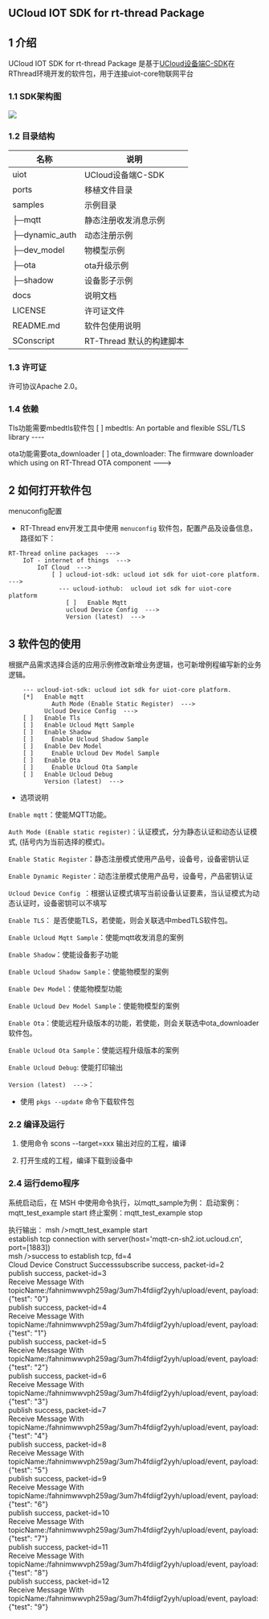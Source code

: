 ##  UCloud IOT SDK for rt-thread Package 
## 1 介绍

UCloud IOT SDK for rt-thread Package 是基于[UCloud设备端C-SDK](https://github.com/ucloud/ucloud-iot-device-sdk-c)在RThread环境开发的软件包，用于连接uiot-core物联网平台

### 1.1 SDK架构图
![](https://uiot.cn-sh2.ufileos.com/sdk%E6%9E%B6%E6%9E%84%E5%9B%BE.png)

### 1.2 目录结构

| 名称              | 说明 |
| ----              | ---- |
| uiot              | UCloud设备端C-SDK |
| ports             | 移植文件目录 |
| samples           | 示例目录 |
|  ├─mqtt           | 静态注册收发消息示例 |
|  ├─dynamic_auth   | 动态注册示例 |
|  ├─dev_model      | 物模型示例 |
|  ├─ota            | ota升级示例 |
|  ├─shadow         | 设备影子示例 |
| docs              | 说明文档 |
| LICENSE           | 许可证文件 |
| README.md         | 软件包使用说明 |
| SConscript        | RT-Thread 默认的构建脚本 |

### 1.3 许可证

许可协议Apache 2.0。

### 1.4 依赖
Tls功能需要mbedtls软件包
[ ] mbedtls: An portable and flexible SSL/TLS library  ----

ota功能需要ota_downloader
[ ] ota_downloader: The firmware downloader which using on RT-Thread OTA component  --->

## 2 如何打开软件包
menuconfig配置
- RT-Thread env开发工具中使用 `menuconfig` 软件包，配置产品及设备信息，
路径如下：
```
RT-Thread online packages  --->
    IoT - internet of things  --->
        IoT Cloud  --->
            [ ] ucloud-iot-sdk: ucloud iot sdk for uiot-core platform.  --->
              --- ucloud-iothub:  ucloud iot sdk for uiot-core platform 
                [ ]   Enable Mqtt 
                ucloud Device Config  --->  
                Version (latest)  --->	
```

## 3 软件包的使用
根据产品需求选择合适的应用示例修改新增业务逻辑，也可新增例程编写新的业务逻辑。
```	
    --- ucloud-iot-sdk: ucloud iot sdk for uiot-core platform.
    [*]   Enable mqtt                                                                                             
            Auth Mode (Enable Static Register)  --->                                                               
          Ucloud Device Config  --->    
    [ ]   Enable Tls                                                                                            
    [ ]   Enable Ucloud Mqtt Sample 
    [ ]   Enable Shadow      
    [ ]     Enable Ucloud Shadow Sample
    [ ]   Enable Dev Model  
    [ ]     Enable Ucloud Dev Model Sample
    [ ]   Enable Ota                                                                                                
    [ ]     Enable Ucloud Ota Sample  
    [ ]   Enable Ucloud Debug
          Version (latest)  --->
```

- 选项说明

`Enable mqtt`：使能MQTT功能。

`Auth Mode (Enable static register)`：认证模式，分为静态认证和动态认证模式, (括号内为当前选择的模式)。

`Enable Static Register`：静态注册模式使用产品号，设备号，设备密钥认证

`Enable Dynamic Register`：动态注册模式使用产品号，设备号，产品密钥认证

`Ucloud Device Config `：根据认证模式填写当前设备认证要素，当认证模式为动态认证时，设备密钥可以不填写

`Enable TLS`： 是否使能TLS，若使能，则会关联选中mbedTLS软件包。

`Enable Ucloud Mqtt Sample`：使能mqtt收发消息的案例

`Enable Shadow`：使能设备影子功能

`Enable Ucloud Shadow Sample`：使能物模型的案例

`Enable Dev Model`：使能物模型功能

`Enable Ucloud Dev Model Sample`：使能物模型的案例

`Enable Ota`：使能远程升级版本的功能，若使能，则会关联选中ota_downloader软件包。

`Enable Ucloud Ota Sample`：使能远程升级版本的案例

`Enable Ucloud Debug`: 使能打印输出

`Version (latest)  --->`：

- 使用 `pkgs --update` 命令下载软件包

### 2.2 编译及运行
1. 使用命令 scons --target=xxx 输出对应的工程，编译 

2. 打开生成的工程，编译下载到设备中

### 2.4 运行demo程序
系统启动后，在 MSH 中使用命令执行，以mqtt_sample为例：
启动案例：mqtt_test_example start
终止案例：mqtt_test_example stop

执行输出：
msh />mqtt_test_example start                                                                                                       
establish tcp connection with server(host='mqtt-cn-sh2.iot.ucloud.cn', port=[1883])                                                 
msh />success to establish tcp, fd=4                                                                                                
Cloud Device Construct Successsubscribe success, packet-id=2                                                                        
publish success, packet-id=3                                                                                                        
Receive Message With topicName:/fahnimwwvph259ag/3um7h4fdiigf2yyh/upload/event, payload:{"test": "0"}                               
publish success, packet-id=4                                                                                                        
Receive Message With topicName:/fahnimwwvph259ag/3um7h4fdiigf2yyh/upload/event, payload:{"test": "1"}                               
publish success, packet-id=5                                                                                                        
Receive Message With topicName:/fahnimwwvph259ag/3um7h4fdiigf2yyh/upload/event, payload:{"test": "2"}                               
publish success, packet-id=6                                                                                                        
Receive Message With topicName:/fahnimwwvph259ag/3um7h4fdiigf2yyh/upload/event, payload:{"test": "3"}                               
publish success, packet-id=7                                                                                                        
Receive Message With topicName:/fahnimwwvph259ag/3um7h4fdiigf2yyh/upload/event, payload:{"test": "4"}                               
publish success, packet-id=8                                                                                                        
Receive Message With topicName:/fahnimwwvph259ag/3um7h4fdiigf2yyh/upload/event, payload:{"test": "5"}                               
publish success, packet-id=9                                                                                                        
Receive Message With topicName:/fahnimwwvph259ag/3um7h4fdiigf2yyh/upload/event, payload:{"test": "6"}                               
publish success, packet-id=10                                                                                                       
Receive Message With topicName:/fahnimwwvph259ag/3um7h4fdiigf2yyh/upload/event, payload:{"test": "7"}                               
publish success, packet-id=11                                                                                                       
Receive Message With topicName:/fahnimwwvph259ag/3um7h4fdiigf2yyh/upload/event, payload:{"test": "8"}                               
publish success, packet-id=12                                                                                                       
Receive Message With topicName:/fahnimwwvph259ag/3um7h4fdiigf2yyh/upload/event, payload:{"test": "9"} 







